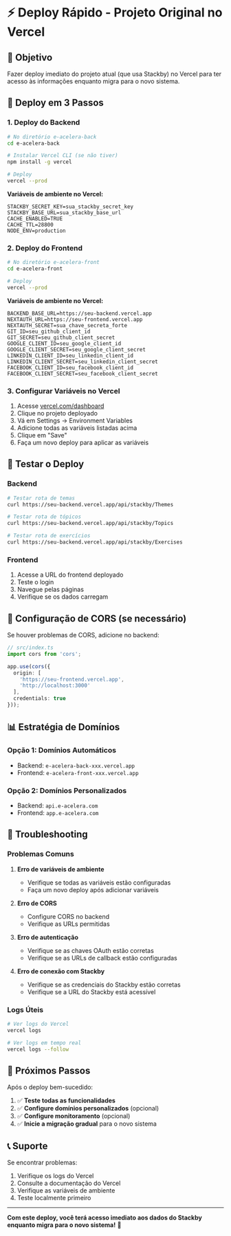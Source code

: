 # ⚡ Deploy Rápido - Projeto Original no Vercel

## 🎯 Objetivo

Fazer deploy imediato do projeto atual (que usa Stackby) no Vercel para ter acesso às informações enquanto migra para o novo sistema.

## 🚀 Deploy em 3 Passos

### 1. Deploy do Backend

```bash
# No diretório e-acelera-back
cd e-acelera-back

# Instalar Vercel CLI (se não tiver)
npm install -g vercel

# Deploy
vercel --prod
```

**Variáveis de ambiente no Vercel:**
```
STACKBY_SECRET_KEY=sua_stackby_secret_key
STACKBY_BASE_URL=sua_stackby_base_url
CACHE_ENABLED=TRUE
CACHE_TTL=28800
NODE_ENV=production
```

### 2. Deploy do Frontend

```bash
# No diretório e-acelera-front
cd e-acelera-front

# Deploy
vercel --prod
```

**Variáveis de ambiente no Vercel:**
```
BACKEND_BASE_URL=https://seu-backend.vercel.app
NEXTAUTH_URL=https://seu-frontend.vercel.app
NEXTAUTH_SECRET=sua_chave_secreta_forte
GIT_ID=seu_github_client_id
GIT_SECRET=seu_github_client_secret
GOOGLE_CLIENT_ID=seu_google_client_id
GOOGLE_CLIENT_SECRET=seu_google_client_secret
LINKEDIN_CLIENT_ID=seu_linkedin_client_id
LINKEDIN_CLIENT_SECRET=seu_linkedin_client_secret
FACEBOOK_CLIENT_ID=seu_facebook_client_id
FACEBOOK_CLIENT_SECRET=seu_facebook_client_secret
```

### 3. Configurar Variáveis no Vercel

1. Acesse [vercel.com/dashboard](https://vercel.com/dashboard)
2. Clique no projeto deployado
3. Vá em Settings → Environment Variables
4. Adicione todas as variáveis listadas acima
5. Clique em "Save"
6. Faça um novo deploy para aplicar as variáveis

## 🧪 Testar o Deploy

### Backend
```bash
# Testar rota de temas
curl https://seu-backend.vercel.app/api/stackby/Themes

# Testar rota de tópicos
curl https://seu-backend.vercel.app/api/stackby/Topics

# Testar rota de exercícios
curl https://seu-backend.vercel.app/api/stackby/Exercises
```

### Frontend
1. Acesse a URL do frontend deployado
2. Teste o login
3. Navegue pelas páginas
4. Verifique se os dados carregam

## 🔧 Configuração de CORS (se necessário)

Se houver problemas de CORS, adicione no backend:

```typescript
// src/index.ts
import cors from 'cors';

app.use(cors({
  origin: [
    'https://seu-frontend.vercel.app',
    'http://localhost:3000'
  ],
  credentials: true
}));
```

## 📊 Estratégia de Domínios

### Opção 1: Domínios Automáticos
- Backend: `e-acelera-back-xxx.vercel.app`
- Frontend: `e-acelera-front-xxx.vercel.app`

### Opção 2: Domínios Personalizados
- Backend: `api.e-acelera.com`
- Frontend: `app.e-acelera.com`

## 🚨 Troubleshooting

### Problemas Comuns

1. **Erro de variáveis de ambiente**
   - Verifique se todas as variáveis estão configuradas
   - Faça um novo deploy após adicionar variáveis

2. **Erro de CORS**
   - Configure CORS no backend
   - Verifique as URLs permitidas

3. **Erro de autenticação**
   - Verifique se as chaves OAuth estão corretas
   - Verifique se as URLs de callback estão configuradas

4. **Erro de conexão com Stackby**
   - Verifique se as credenciais do Stackby estão corretas
   - Verifique se a URL do Stackby está acessível

### Logs Úteis

```bash
# Ver logs do Vercel
vercel logs

# Ver logs em tempo real
vercel logs --follow
```

## 🎉 Próximos Passos

Após o deploy bem-sucedido:

1. ✅ **Teste todas as funcionalidades**
2. ✅ **Configure domínios personalizados** (opcional)
3. ✅ **Configure monitoramento** (opcional)
4. ✅ **Inicie a migração gradual** para o novo sistema

## 📞 Suporte

Se encontrar problemas:
1. Verifique os logs do Vercel
2. Consulte a documentação do Vercel
3. Verifique as variáveis de ambiente
4. Teste localmente primeiro

---

**Com este deploy, você terá acesso imediato aos dados do Stackby enquanto migra para o novo sistema!** 🚀
